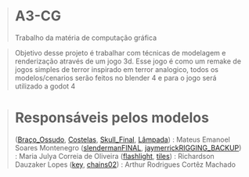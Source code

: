 ># A3-CG
>Trabalho da matéria de computação gráfica

>Objetivo desse projeto é trabalhar com técnicas de modelagem e renderização através de um jogo 3d. Esse jogo é como um remake de jogos simples de terror inspirado em terror analogico, todos os modelos/cenarios serão feitos no blender 4 e para o jogo será utilizado a godot 4

># Responsáveis pelos modelos
> ([Braço_Ossudo](https://github.com/dyriusdev/A3-CG/blob/main/blender/Bra%C3%A7o_Ossudo.blend), [Costelas](https://github.com/dyriusdev/A3-CG/blob/main/blender/Costelas.blend), [Skull_Final](https://github.com/dyriusdev/A3-CG/blob/main/blender/Skull_Final.blend), [Lâmpada](https://github.com/dyriusdev/A3-CG/blob/main/blender/L%C3%A3mpada.blend)) : Mateus Emanoel Soares Montenegro
> ([slendermanFINAL](https://github.com/dyriusdev/A3-CG/blob/main/blender/slendermanFINAL.blend), [jaymerrickRIGGING_BACKUP](https://github.com/dyriusdev/A3-CG/blob/main/blender/jaymerrickRIGGING_BACKUP.blend)) : Maria Julya Correia de Oliveira
> ([flashlight](https://github.com/dyriusdev/A3-CG/blob/main/blender/flashlight.blend), [tiles](https://github.com/dyriusdev/A3-CG/blob/main/blender/tiles.blend)) : Richardson Dauzaker Lopes
> ([key](https://github.com/dyriusdev/A3-CG/blob/main/blender/key.blend), [chains02](https://github.com/dyriusdev/A3-CG/blob/main/blender/chains02.blend)) : Arthur Rodrigues Cortêz Machado
>
